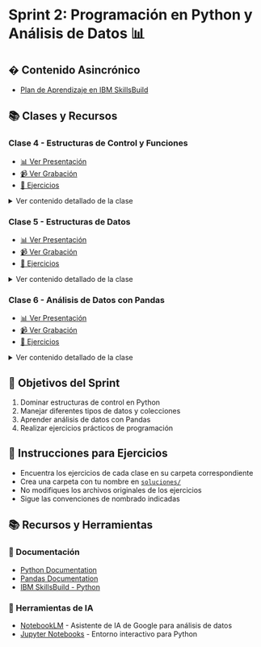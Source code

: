 # Sprint 2: Programación en Python y Análisis de Datos 📊

## � Contenido Asincrónico
- [Plan de Aprendizaje en IBM SkillsBuild]()

## 📚 Clases y Recursos

### Clase 4 - Estructuras de Control y Funciones
- [📊 Ver Presentación]()
- [📹 Ver Grabación]()
- [📝 Ejercicios](./ejercicios/clase4)
<details>
<summary>Ver contenido detallado de la clase</summary>

- Condicionales (if, elif, else)
- Bucles (for, while)
- Definición y uso de funciones
- Argumentos y parámetros
- Return y scope
- Buenas prácticas
</details>

### Clase 5 - Estructuras de Datos
- [📊 Ver Presentación]()
- [📹 Ver Grabación]()
- [📝 Ejercicios](./ejercicios/clase5)
<details>
<summary>Ver contenido detallado de la clase</summary>

- Listas y tuplas
- Diccionarios y sets
- Métodos de listas
- Comprensión de listas
- Manipulación de datos
</details>

### Clase 6 - Análisis de Datos con Pandas
- [📊 Ver Presentación]()
- [📹 Ver Grabación]()
- [📝 Ejercicios](./ejercicios/clase6)
<details>
<summary>Ver contenido detallado de la clase</summary>

- Introducción a Pandas
- DataFrames y Series
- Lectura y escritura de datos
- Filtrado y selección
- Operaciones básicas
- Agregaciones y groupby
</details>



## 🎯 Objetivos del Sprint
1. Dominar estructuras de control en Python
2. Manejar diferentes tipos de datos y colecciones
3. Aprender análisis de datos con Pandas
4. Realizar ejercicios prácticos de programación

## 📝 Instrucciones para Ejercicios
- Encuentra los ejercicios de cada clase en su carpeta correspondiente
- Crea una carpeta con tu nombre en [`soluciones/`](./soluciones/)
- No modifiques los archivos originales de los ejercicios
- Sigue las convenciones de nombrado indicadas

## 📚 Recursos y Herramientas
### 📖 Documentación
- [Python Documentation](https://docs.python.org/3/)
- [Pandas Documentation](https://pandas.pydata.org/docs/)
- [IBM SkillsBuild - Python](https://skillsbuild.org/)

### 🤖 Herramientas de IA
- [NotebookLM](https://notebooklm.google.com/) - Asistente de IA de Google para análisis de datos
- [Jupyter Notebooks](https://jupyter.org/) - Entorno interactivo para Python
